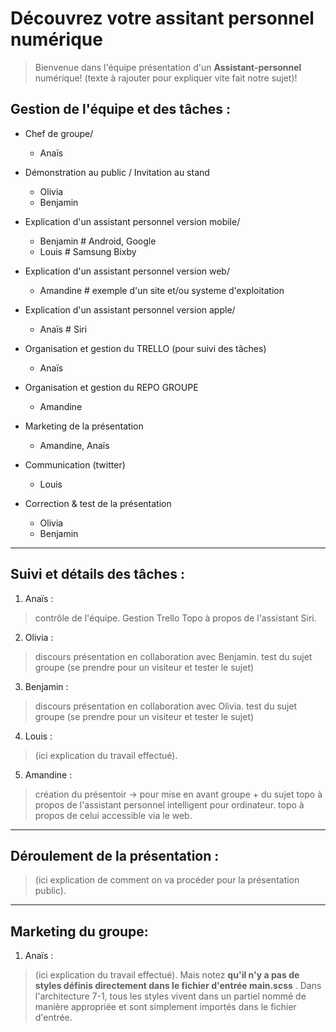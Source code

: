 # Découvrez votre assitant personnel numérique

> Bienvenue dans l'équipe présentation d'un **Assistant-personnel** numérique!
(texte à rajouter pour expliquer vite fait notre sujet)!


## Gestion de l'équipe et des tâches :


- Chef de groupe/
   - Anaïs   


- Démonstration au public / Invitation au stand
   - Olivia    
   - Benjamin   

- Explication d'un assistant personnel version mobile/
   - Benjamin       # Android, Google
   - Louis       # Samsung Bixby

- Explication d'un assistant personnel version web/
   - Amandine       # exemple d'un site et/ou systeme d'exploitation 

- Explication d'un assistant personnel version apple/
   - Anaïs      # Siri

- Organisation et gestion du TRELLO (pour suivi des tâches)
   - Anaïs


- Organisation et gestion du REPO GROUPE
   - Amandine


- Marketing de la présentation 
   - Amandine, Anaïs

- Communication (twitter)
   - Louis

- Correction & test de la présentation
   - Olivia 
   - Benjamin
_________________________________________________________________________

## Suivi et détails des tâches :

1. Anaïs :

> contrôle de l'équipe.
> Gestion Trello
> Topo à propos de l'assistant Siri.


2. Olivia :

> discours présentation en collaboration avec Benjamin.
> test du sujet groupe (se prendre pour un visiteur et tester le sujet)


3. Benjamin :

> discours présentation en collaboration avec Olivia.
> test du sujet groupe (se prendre pour un visiteur et tester le sujet)


4. Louis :

> (ici explication du travail effectué).


5. Amandine :

> création du présentoir -> pour mise en avant groupe + du sujet
> topo à propos de l'assistant personnel intelligent pour ordinateur.
> topo à propos de celui accessible via le web.


_________________________________________________________________________

## Déroulement de la présentation :


> (ici explication de comment on va procéder pour la présentation public).


_________________________________________________________________________

## Marketing du groupe:

1. Anaïs :

> (ici explication du travail effectué).
> Mais notez **qu'il n'y a pas de styles définis directement dans le fichier d'entrée main.scss** . Dans l'architecture 7-1, tous les styles vivent dans un partiel nommé de manière appropriée et sont simplement importés dans le fichier d'entrée.
